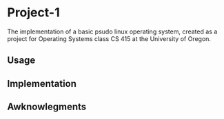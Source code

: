 # Project-1
 The implementation of a basic psudo linux operating system, created as a project for Operating Systems class CS 415 at the University of Oregon.

## Usage

## Implementation

## Awknowlegments



